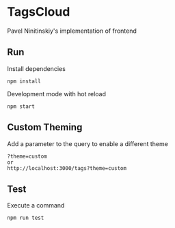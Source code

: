 # TagsCloud

Pavel Ninitinskiy's implementation of frontend

## Run

Install dependencies
```shell
npm install
```

Development mode with hot reload
```shell
npm start
```
## Custom Theming

Add a parameter to the query to enable a different theme
```shell
?theme=custom 
or 
http://localhost:3000/tags?theme=custom
```

## Test

Execute a command
```shell
npm run test
```
